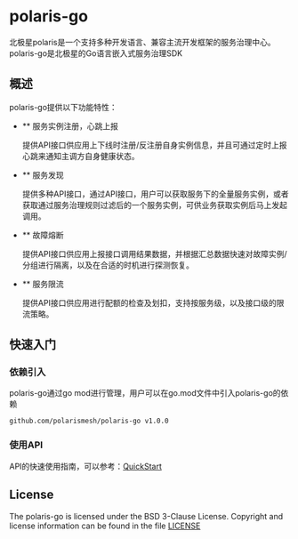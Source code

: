 polaris-go
========================================
北极星polaris是一个支持多种开发语言、兼容主流开发框架的服务治理中心。polaris-go是北极星的Go语言嵌入式服务治理SDK

## 概述

polaris-go提供以下功能特性：

* ** 服务实例注册，心跳上报

  提供API接口供应用上下线时注册/反注册自身实例信息，并且可通过定时上报心跳来通知主调方自身健康状态。

* ** 服务发现

  提供多种API接口，通过API接口，用户可以获取服务下的全量服务实例，或者获取通过服务治理规则过滤后的一个服务实例，可供业务获取实例后马上发起调用。

* ** 故障熔断

  提供API接口供应用上报接口调用结果数据，并根据汇总数据快速对故障实例/分组进行隔离，以及在合适的时机进行探测恢复。

* ** 服务限流

  提供API接口供应用进行配额的检查及划扣，支持按服务级，以及接口级的限流策略。

## 快速入门

### 依赖引入

polaris-go通过go mod进行管理，用户可以在go.mod文件中引入polaris-go的依赖

```
github.com/polarismesh/polaris-go v1.0.0
```

### 使用API

API的快速使用指南，可以参考：[QuickStart](sample/quickstart)

## License

The polaris-go is licensed under the BSD 3-Clause License. Copyright and license information can be found in the
file [LICENSE](LICENSE)

